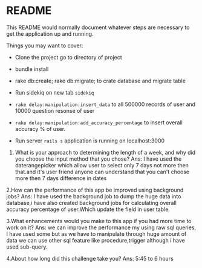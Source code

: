 # README

This README would normally document whatever steps are necessary to get the
application up and running.

Things you may want to cover:

* Clone the project go to directory of project

* bundle install

* rake db:create; rake db:migrate; to crate database and migrate table

* Run sidekiq on new tab `sidekiq`

* `rake delay:manipulation:insert_data` to all 500000 records of user and 10000 question resonse of user

* `rake delay:manipulation:add_accuracy_percentage` to insert overall accuracy % of user.

* Run server `rails s` application is running on localhost:3000


1. What is your approach to determining the length of a week, and why did you choose the input method that you chose?
Ans: I have used the daterangepicker which allow user to select only 7 days not more then that.and  it's user friend anyone can understand that you can't choose more then 7 days difference in dates

2.How can the performance of this app be improved using background jobs?
Ans: I have used the background job to dump the huge data into database,i have also created background jobs for calculating overall accuracy percentage of user.Which update the field in user table.

3.What enhancements would you make to this app if you had more time to work on it?
Ans: we can improve the performance my using raw sql queries,  I have used some but as we have to manipulate through huge amount of data we can use other sql feature like procedure,trigger although i have used sub-query.

4.About how long did this challenge take you?
Ans: 5:45 to 6 hours